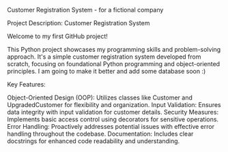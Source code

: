 Customer Registration System - for a fictional company

Project Description: Customer Registration System

Welcome to my first GitHub project! 

This Python project showcases my programming skills and problem-solving approach. 
It's a simple customer registration system developed from scratch, focusing on foundational Python programming and object-oriented principles. 
I am going to make it better and add some database soon :)

Key Features:

Object-Oriented Design (OOP): Utilizes classes like Customer and UpgradedCustomer for flexibility and organization.
Input Validation: Ensures data integrity with input validation for customer details.
Security Measures: Implements basic access control using decorators for sensitive operations.
Error Handling: Proactively addresses potential issues with effective error handling throughout the codebase.
Documentation: Includes clear docstrings for enhanced code readability and understanding.

